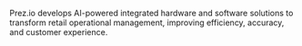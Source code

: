 Prez.io develops AI-powered integrated hardware and software solutions to transform retail operational management, improving efficiency, accuracy, and customer experience.

